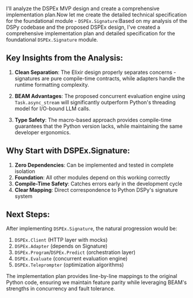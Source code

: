 I'll analyze the DSPEx MVP design and create a comprehensive implementation plan.Now let me create the detailed technical specification for the foundational module - `DSPEx.Signature`:Based on my analysis of the DSPy codebase and the proposed DSPEx design, I've created a comprehensive implementation plan and detailed specification for the foundational `DSPEx.Signature` module.

## Key Insights from the Analysis:

1. **Clean Separation**: The Elixir design properly separates concerns - signatures are pure compile-time contracts, while adapters handle the runtime formatting complexity.

2. **BEAM Advantages**: The proposed concurrent evaluation engine using `Task.async_stream` will significantly outperform Python's threading model for I/O-bound LLM calls.

3. **Type Safety**: The macro-based approach provides compile-time guarantees that the Python version lacks, while maintaining the same developer ergonomics.

## Why Start with DSPEx.Signature:

1. **Zero Dependencies**: Can be implemented and tested in complete isolation
2. **Foundation**: All other modules depend on this working correctly  
3. **Compile-Time Safety**: Catches errors early in the development cycle
4. **Clear Mapping**: Direct correspondence to Python DSPy's signature system

## Next Steps:

After implementing `DSPEx.Signature`, the natural progression would be:
1. `DSPEx.Client` (HTTP layer with mocks)
2. `DSPEx.Adapter` (depends on Signature)  
3. `DSPEx.Program`/`DSPEx.Predict` (orchestration layer)
4. `DSPEx.Evaluate` (concurrent evaluation engine)
5. `DSPEx.Teleprompter` (optimization algorithms)

The implementation plan provides line-by-line mappings to the original Python code, ensuring we maintain feature parity while leveraging BEAM's strengths in concurrency and fault tolerance.